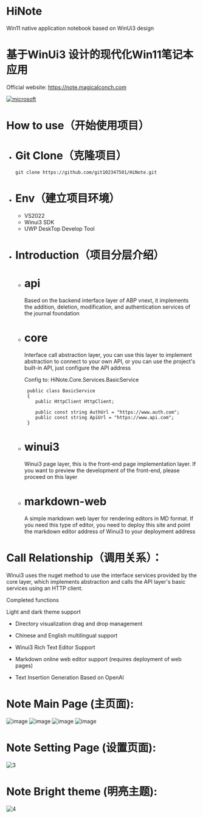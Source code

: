# HiNote 
Win11 native application notebook based on WinUi3 design

# 基于WinUi3 设计的现代化Win11笔记本应用

Official website: https://note.magicalconch.com

[![microsoft](https://user-images.githubusercontent.com/37917403/206961341-fadbdff9-e178-4d83-9245-9bb94dc97816.png)
](https://apps.microsoft.com/store/detail/hellonote/9N94LT5S8FD9?hl=zh-cn&gl=cn)

# How to use（开始使用项目）

- # Git Clone（克隆项目）

   `` git clone https://github.com/git102347501/HiNote.git ``

- # Env（建立项目环境）
  - VS2022
  - Winui3 SDK
  - UWP DeskTop Develop Tool

- # Introduction（项目分层介绍）
  - # api
    
    Based on the backend interface layer of ABP vnext, it implements the addition, deletion, modification, and authentication services of the journal foundation
  
  - # core
    
    Interface call abstraction layer, you can use this layer to implement abstraction to connect to your own API, or you can use the project's built-in API, just      configure the API address
    
    Config to: HiNote.Core.Services.BasicService
    ```
     public class BasicService
     {
        public HttpClient HttpClient;

        public const string AuthUrl = "https://www.auth.com";
        public const string ApiUrl = "https://www.api.com";
     }
    
    ```
  
  - # winui3
    
    Winui3 page layer, this is the front-end page implementation layer. If you want to preview the development of the front-end, please proceed on this layer
    
  - # markdown-web
    
    A simple markdown web layer for rendering editors in MD format. If you need this type of editor, you need to deploy this site and point the markdown editor        address of Winui3 to your deployment address

# Call Relationship（调用关系）：

Winui3 uses the nuget method to use the interface services provided by the core layer, which implements abstraction and calls the API layer's basic services using an HTTP client.

Completed functions



Light and dark theme support

- Directory visualization drag and drop management

- Chinese and English multilingual support

- Winui3 Rich Text Editor Support

- Markdown online web editor support (requires deployment of web pages)

- Text Insertion Generation Based on OpenAI


# Note Main Page (主页面):
![image](https://github.com/git102347501/HiNote/assets/37917403/ffa1b104-83d8-4d06-8973-d10463721c24)
![image](https://github.com/git102347501/HiNote/assets/37917403/039b62ac-64b3-43c6-a96a-e70cfc2d15e5)
![image](https://github.com/git102347501/HiNote/assets/37917403/b21b8e26-a856-4017-8cc2-d777cebf89f9)
![image](https://github.com/git102347501/HiNote/assets/37917403/22e6d6de-8de5-43ed-ac88-2fcd93d81422)


# Note Setting Page (设置页面):
![3](https://user-images.githubusercontent.com/37917403/204701252-6d3e6d2e-9a95-4e68-8e49-7df3056d6788.png)

# Note Bright theme (明亮主题):
![4](https://user-images.githubusercontent.com/37917403/204701255-46b4240b-d28a-4916-8336-80ae15e19125.png)


